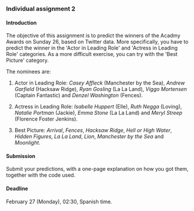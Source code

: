 ### Individual assignment 2

#### Introduction

The objective of this assignment is to predict the winners of the Acadmy Awards on Sunday 26, based on Twitter data. More specifically, you have to predict the winner in the 'Actor in Leading Role' and 'Actress in Leading Role' categories. As a more difficult exercise, you can try with the 'Best Picture' category. 

The nominees are:

1. Actor in Leading Role: *Casey Affleck* (Manchester by the Sea), *Andrew Garfield* (Hacksaw Ridge), *Ryan Gosling* (La La Land), *Viggo Mortensen* (Captain Fantastic) and *Denzel Washington* (Fences).

2. Actress in Leading Role: *Isabelle Huppert* (Elle), *Ruth Negga* (Loving), *Natalie Portman* (Jackie), *Emma Stone* (La La Land) and *Meryl Streep* (Florence Foster Jenkins).

3. Best Picture: *Arrival*, *Fences*, *Hacksaw Ridge*, *Hell or High Water*, *Hidden Figures*, *La La Land*, *Lion*, *Manchester by the Sea* and *Moonlight*.


#### Submission

Submit your predictions, with a one-page explanation on how you got them, together with the code used.   

#### Deadline

February 27 (Monday), 02:30, Spanish time.
